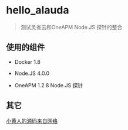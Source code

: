 # hello_alauda

> 测试灵雀云和OneAPM Node.JS 探针的整合

## 使用的组件

- Docker 1.8

- Node.JS 4.0.0

- OneAPM 1.2.8 Node.JS 探针

## 其它

[小黄人的源码来自网络](http://codepen.io/rachel_web/pen/pjzowB)